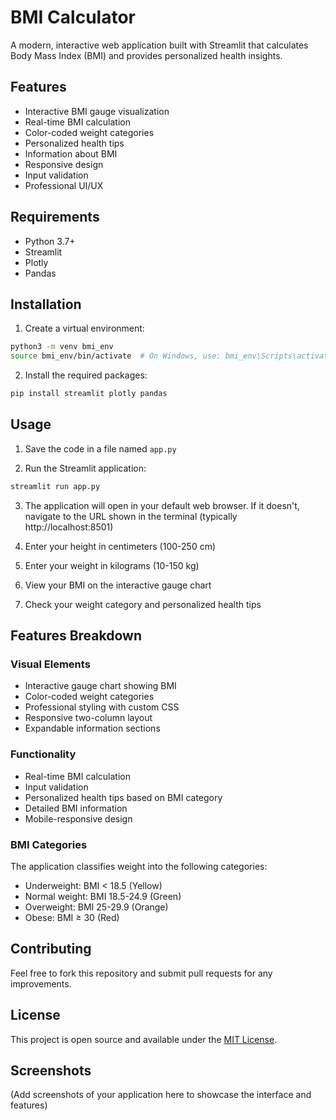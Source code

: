 # BMI Calculator

A modern, interactive web application built with Streamlit that calculates Body Mass Index (BMI) and provides personalized health insights.

## Features

- Interactive BMI gauge visualization
- Real-time BMI calculation
- Color-coded weight categories
- Personalized health tips
- Information about BMI
- Responsive design
- Input validation
- Professional UI/UX

## Requirements

- Python 3.7+
- Streamlit
- Plotly
- Pandas

## Installation

1. Create a virtual environment:
```bash
python3 -m venv bmi_env
source bmi_env/bin/activate  # On Windows, use: bmi_env\Scripts\activate
```

2. Install the required packages:
```bash
pip install streamlit plotly pandas
```

## Usage

1. Save the code in a file named `app.py`

2. Run the Streamlit application:
```bash
streamlit run app.py
```

3. The application will open in your default web browser. If it doesn't, navigate to the URL shown in the terminal (typically http://localhost:8501)

4. Enter your height in centimeters (100-250 cm)

5. Enter your weight in kilograms (10-150 kg)

6. View your BMI on the interactive gauge chart

7. Check your weight category and personalized health tips

## Features Breakdown

### Visual Elements
- Interactive gauge chart showing BMI
- Color-coded weight categories
- Professional styling with custom CSS
- Responsive two-column layout
- Expandable information sections

### Functionality
- Real-time BMI calculation
- Input validation
- Personalized health tips based on BMI category
- Detailed BMI information
- Mobile-responsive design

### BMI Categories

The application classifies weight into the following categories:
- Underweight: BMI < 18.5 (Yellow)
- Normal weight: BMI 18.5-24.9 (Green)
- Overweight: BMI 25-29.9 (Orange)
- Obese: BMI ≥ 30 (Red)

## Contributing

Feel free to fork this repository and submit pull requests for any improvements.

## License

This project is open source and available under the [MIT License](https://opensource.org/licenses/MIT).

## Screenshots

(Add screenshots of your application here to showcase the interface and features)